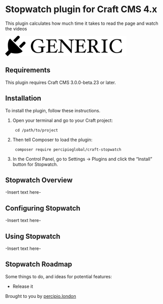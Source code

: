 # Stopwatch plugin for Craft CMS 4.x

This plugin calculates how much time it takes to read the page and watch the videos

![Screenshot](resources/img/plugin-logo.png)

## Requirements

This plugin requires Craft CMS 3.0.0-beta.23 or later.

## Installation

To install the plugin, follow these instructions.

1. Open your terminal and go to your Craft project:

        cd /path/to/project

2. Then tell Composer to load the plugin:

        composer require percipioglobal/craft-stopwatch

3. In the Control Panel, go to Settings → Plugins and click the “Install” button for Stopwatch.

## Stopwatch Overview

-Insert text here-

## Configuring Stopwatch

-Insert text here-

## Using Stopwatch

-Insert text here-

## Stopwatch Roadmap

Some things to do, and ideas for potential features:

* Release it

Brought to you by [percipio.london](percipio.london)
